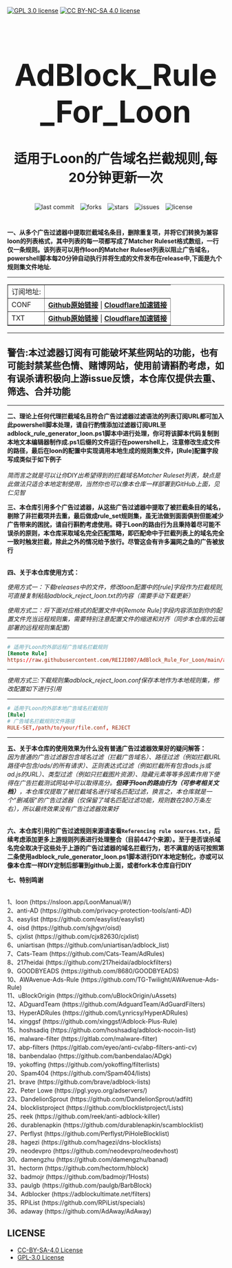 [![GPL 3.0 license](https://img.shields.io/badge/License-GPL%20v3-blue.svg)](https://github.com/REIJI007/AdBlock_Rule_For_Loon/blob/main/LICENSE-GPL3.0)
[![CC BY-NC-SA 4.0 license](https://img.shields.io/badge/License-CC%20BY--NC--SA%204.0-lightgrey.svg)](https://github.com/REIJI007/AdBlock_Rule_For_Loon/blob/main/LICENSE-CC%20BY-NC-SA%204.0)
<!-- 居中的大标题 -->
<h1 align="center" style="font-size: 70px; margin-bottom: 20px;">AdBlock_Rule_For_Loon</h1>

<!-- 居中的副标题 -->
<h2 align="center" style="font-size: 30px; margin-bottom: 40px;">适用于Loon的广告域名拦截规则,每20分钟更新一次</h2>

<!-- 徽章（根据需要调整） -->
<p align="center" style="margin-bottom: 40px;">
    <img src="https://img.shields.io/badge/last%20commit-today-brightgreen" alt="last commit" style="margin-right: 10px;">
    <img src="https://img.shields.io/github/forks/REIJI007/AdBlock_Rule_For_Loon" alt="forks" style="margin-right: 10px;">
    <img src="https://img.shields.io/github/stars/REIJI007/AdBlock_Rule_For_Loon" alt="stars" style="margin-right: 10px;">
    <img src="https://img.shields.io/github/issues/REIJI007/AdBlock_Rule_For_Loon" alt="issues" style="margin-right: 10px;">
    <img src="https://img.shields.io/github/license/REIJI007/AdBlock_Rule_For_Loon" alt="license" style="margin-right: 10px;">
</p>

**一、从多个广告过滤器中提取拦截域名条目，删除重复项，并将它们转换为兼容loon的列表格式，其中列表的每一项都写成了Matcher Ruleset格式数组，一行仅一条规则。该列表可以用作loon的Matcher Ruleset列表以阻止广告域名， powershell脚本每20分钟自动执行并将生成的文件发布在release中,下面是九个规则集文件地址.**

<hr>
<table border="1" style="border-collapse: collapse; width: 100%;">
  <tr>
    <td>订阅地址:</td>
  </tr>
  <tr>
    <td>CONF</td>
    <td>
      <strong><a href="https://raw.githubusercontent.com/REIJI007/AdBlock_Rule_For_Loon/main/adblock_reject_loon.conf">Github原始链接</a></strong> | 
      <strong><a href="https://adblock-loon-conf.reiji007.org/">Cloudflare加速链接</a></strong>
    </td>
  </tr>
  <tr>
    <td>TXT</td>
    <td>
      <strong><a href="https://raw.githubusercontent.com/REIJI007/AdBlock_Rule_For_Loon/main/adblock_reject_loon.txt">Github原始链接</a></strong> | 
      <strong><a href="https://adblock-loon-txt.reiji007.org/">Cloudflare加速链接</a></strong>
    </td>
  </tr>
</table>

<hr>

## 警告:本过滤器订阅有可能破坏某些网站的功能，也有可能封禁某些色情、赌博网站，使用前请斟酌考虑，如有误杀请积极向上游issue反馈，本仓库仅提供去重、筛选、合并功能

<hr>

**二、理论上任何代理拦截域名且符合广告过滤器过滤语法的列表订阅URL都可加入此powershell脚本处理，请自行酌情添加过滤器订阅URL至adblock_rule_generator_loon.ps1脚本中进行处理，你可将该脚本代码复制到本地文本编辑器制作成.ps1后缀的文件运行在powershell上，注意修改生成文件的路径，最后在loon的配置中实现调用本地生成的规则集文件，[Rule]配置字段写成类似于如下例子**
<br>
<br>
*简而言之就是可以让你DIY出希望得到的拦截域名Matcher Ruleset列表，缺点是此做法只适合本地定制使用，当然你也可以像本仓库一样部署到GitHub上面，见仁见智*
<br>

**三、本仓库引用多个广告过滤器，从这些广告过滤器中提取了被拦截条目的域名，剔除了非拦截项并去重，最后做成rule_set规则集，虽无法做到面面俱到但能减少广告带来的困扰，请自行斟酌考虑使用。碍于Loon的路由行为且秉持着尽可能不误杀的原则，本仓库采取域名完全匹配策略，即匹配命中于拦截列表上的域名完全一致时触发拦截，除此之外的情况给予放行。尽管这会有许多漏网之鱼的广告被放行**
<br>
<br>

**四、关于本仓库使用方式：**

  *使用方式一：下载releases中的文件，修改loon配置中的[rule]字段作为拦截规则,可直接复制粘贴adblock_reject_loon.txt的内容（需要手动下载更新）*

  *使用方式二：将下面对应格式的配置文件中[Remote Rule]字段内容添加到你的配置文件充当远程规则集，需要特别注意配置文件的缩进和对齐（同步本仓库的云端部署的远程规则集配置)*
<hr>

```conf
# 适用于Loon的外部远程广告域名拦截规则
[Remote Rule]
https://raw.githubusercontent.com/REIJI007/AdBlock_Rule_For_Loon/main/adblock_reject_loon.conf, adblock, interval=120, policy=REJECT, auto=true, enabled=true
```

<hr>


  *使用方式三:下载规则集adblock_reject_loon.conf保存本地作为本地规则集，修改配置如下进行引用*


<hr>

```conf
# 适用于Loon的外部本地广告域名拦截规则
[Rule]
# 广告域名拦截规则文件路径
RULE-SET,/path/to/your/file.conf, REJECT
```
<hr>



**五、关于本仓库的使用效果为什么没有普通广告过滤器效果好的疑问解答：**
<br>
*因为普通的广告过滤器包含域名过滤（拦截广告域名）、路径过滤（例如拦截URL路径中包含/ads/的所有请求）、正则表达式过滤（例如拦截所有包含ads.js或ad.js的URL）、类型过滤（例如只拦截图片资源）、隐藏元素等等多因素作用下使得在广告拦截测试网站中可以取得高分。**但碍于loon的路由行为（可参考相关文档）**，本仓库仅提取了被拦截域名进行域名匹配过滤，换言之，本仓库就是一个“删减版”的广告过滤器（仅保留了域名匹配过滤功能，规则数在280万条左右），所以最终效果没有广告过滤器效果好*
<br>
<br>



**六、本仓库引用的广告过滤规则来源请查看```Referencing rule sources.txt```，后续考虑添加更多上游规则列表进行处理整合（目前447个来源）。至于是否误杀域名完全取决于这些处于上游的广告过滤器的域名拦截行为，若不满意的话可按照第二条使用adblock_rule_generator_loon.ps1脚本进行DIY本地定制化，亦或可以像本仓库一样DIY定制后部署到github上面，或者fork本仓库自行DIY**


**七、特别鸣谢**

<br>
1、loon
(https://nsloon.app/LoonManual/#/)<br>
2、anti-AD
(https://github.com/privacy-protection-tools/anti-AD)<br>
3、easylist
(https://github.com/easylist/easylist)<br>
4、oisd
(https://github.com/sjhgvr/oisd)<br>
5、cjxlist
(https://github.com/cjx82630/cjxlist)<br>
6、uniartisan
(https://github.com/uniartisan/adblock_list)<br>
7、Cats-Team
(https://github.com/Cats-Team/AdRules)<br>
8、217heidai
(https://github.com/217heidai/adblockfilters)<br>
9、GOODBYEADS
(https://github.com/8680/GOODBYEADS)<br>
10、AWAvenue-Ads-Rule
(https://github.com/TG-Twilight/AWAvenue-Ads-Rule)<br>
11、uBlockOrigin
(https://github.com/uBlockOrigin/uAssets)<br>
12、ADguardTeam
(https://github.com/AdguardTeam/AdGuardFilters)<br>
13、HyperADRules
(https://github.com/Lynricsy/HyperADRules)<br>
14、xinggsf
(https://github.com/xinggsf/Adblock-Plus-Rule)<br>
15、hoshsadiq
(https://github.com/hoshsadiq/adblock-nocoin-list)<br>
16、malware-filter
(https://gitlab.com/malware-filter)<br>
17、abp-filters
(https://gitlab.com/eyeo/anti-cv/abp-filters-anti-cv)<br>
18、banbendalao
(https://github.com/banbendalao/ADgk)<br>
19、yokoffing
(https://github.com/yokoffing/filterlists)<br>
20、Spam404
(https://github.com/Spam404/lists)<br>
21、brave
(https://github.com/brave/adblock-lists)<br>
22、Peter Lowe
(https://pgl.yoyo.org/adservers/)<br>
23、DandelionSprout
(https://github.com/DandelionSprout/adfilt)<br>
24、blocklistproject
(https://github.com/blocklistproject/Lists)<br>
25、reek
(https://github.com/reek/anti-adblock-killer)<br>
26、durablenapkin
(https://github.com/durablenapkin/scamblocklist)<br>
27、Perflyst
(https://github.com/Perflyst/PiHoleBlocklist)<br>
28、hagezi
(https://github.com/hagezi/dns-blocklists)<br>
29、neodevpro
(https://github.com/neodevpro/neodevhost)<br>
30、damengzhu
(https://github.com/damengzhu/banad)<br>
31、hectorm
(https://github.com/hectorm/hblock)<br>
32、badmojr
(https://github.com/badmojr/1Hosts)<br>
33、paulgb
(https://github.com/paulgb/BarbBlock)<br>
34、Adblocker
(https://adblockultimate.net/filters)<br>
35、RPiList
(https://github.com/RPiList/specials)<br>
36、adaway
(https://github.com/AdAway/AdAway)<br>



## LICENSE
- [CC-BY-SA-4.0 License](https://github.com/REIJI007/AdBlock_Rule_For_Loon/blob/main/LICENSE-CC%20BY-NC-SA%204.0)
- [GPL-3.0 License](https://github.com/REIJI007/AdBlock_Rule_For_Loon/blob/main/LICENSE-GPL3.0)

